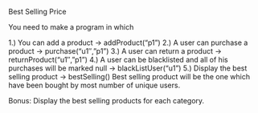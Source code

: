 Best Selling Price

You need to make a program in which



1.) You can add a product -> addProduct(“p1”)
2.) A user can purchase a product -> purchase(“u1″,”p1”)
3.) A user can return a product -> returnProduct(“u1″,”p1”)
4.) A user can be blacklisted and all of his purchases will be marked null -> blackListUser(“u1”)
5.) Display the best selling product -> bestSelling()
Best selling product will be the one which have been bought by most number of unique users.

Bonus: Display the best selling products for each category.
